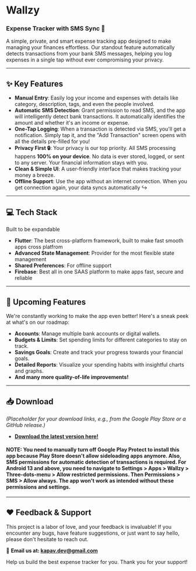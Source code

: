 # Wallzy
### Expense Tracker with SMS Sync 💸

A simple, private, and smart expense tracking app designed to make managing your finances effortless. Our standout feature automatically detects transactions from your bank SMS messages, helping you log expenses in a single tap without ever compromising your privacy.

---

## ✨ Key Features

* **Manual Entry**: Easily log your income and expenses with details like category, description, tags, and even the people involved.
* **Automatic SMS Detection**: Grant permission to read SMS, and the app will intelligently detect bank transactions. It automatically identifies the amount and whether it's an income or expense.
* **One-Tap Logging**: When a transaction is detected via SMS, you'll get a notification. Simply tap it, and the "Add Transaction" screen opens with all the details pre-filled for you!
* **Privacy First 🔒**: Your privacy is our top priority. All SMS processing happens **100% on your device**. No data is ever stored, logged, or sent to any server. Your financial information stays with you.
* **Clean & Simple UI**: A user-friendly interface that makes tracking your money a breeze.
* **Offline Support**: Use the app without an internet connection. When you get connection again, your data syncs automatically ↪️

---

## 💻 Tech Stack

Built to be expandable

* **Flutter**: The best cross-platform framework, built to make fast smooth apps cross platfrom
* **Advanced State Management**: Provider for the most flexible state management
* **Shared Preferences**: For offline support
* **Firebase**: Best all in one SAAS platform to make apps fast, secure and reliable

---

## 🚀 Upcoming Features

We're constantly working to make the app even better! Here's a sneak peek at what's on our roadmap:

* **Accounts**: Manage multiple bank accounts or digital wallets.
* **Budgets & Limits**: Set spending limits for different categories to stay on track.
* **Savings Goals**: Create and track your progress towards your financial goals.
* **Detailed Reports**: Visualize your spending habits with insightful charts and graphs.
* **And many more quality-of-life improvements!**

---

## 📥 Download

*(Placeholder for your download links, e.g., from the Google Play Store or a GitHub release.)*

* [**Download the latest version here!**](https://drive.google.com/file/d/1uyOOixFY_MQJdJUoMMB38LrBsYD6MCoJ/view?usp=drive_link)

#### NOTE: You need to manually turn off Google Play Protect to install this app because Play Store doesn't allow sideloading apps anymore. Also, SMS permissions for automatic detection of transactions is required. For Android 13 and above, you need to navigate to Settings > Apps > Wallzy > Three-dots-menu > Allow restricted permissions. Then Permissions > SMS > Allow always. The app won't work as intended without these permissions and settings.

---

## ❤️ Feedback & Support

This project is a labor of love, and your feedback is invaluable! If you encounter any bugs, have feature suggestions, or just want to say hello, please don't hesitate to reach out.

📧 **Email us at: [kapav.dev@gmail.com](mailto:kapav.dev@gmail.com)**

Help us build the best expense tracker for you. Thank you for your support!
